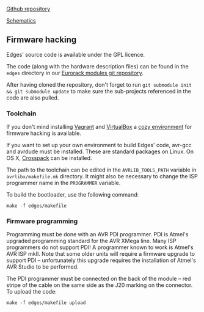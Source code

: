 [Github repository](https://github.com/pichenettes/eurorack/tree/master/edges)

[Schematics](downloads/edges_v20.pdf)

## Firmware hacking

Edges' source code is available under the GPL licence.

The code (along with the hardware description files) can be found in the `edges` directory in our [Eurorack modules git repository](https://github.com/pichenettes/eurorack).

After having cloned the repository, don't forget to run `git submodule init && git submodule update` to make sure the sub-projects referenced in the code are also pulled.

### Toolchain

If you don't mind installing [Vagrant](https://www.vagrantup.com/) and [VirtualBox](https://www.virtualbox.org/wiki/Downloads) a [cozy environment](https://github.com/pichenettes/mutable-dev-environment) for firmware hacking is available.

If you want to set up your own environment to build Edges' code, avr-gcc and avrdude must be installed. These are standard packages on Linux. On OS X, [Crosspack](http://www.obdev.at/products/crosspack/download.html) can be installed.

The path to the toolchain can be edited in the `AVRLIB_TOOLS_PATH` variable in `avrlibx/makefile.mk` directory. It might also be necessary to change the ISP programmer name in the `PROGRAMMER` variable.

To build the bootloader, use the following command:

```
make -f edges/makefile
```

### Firmware programming

Programming must be done with an AVR PDI programmer. PDI is Atmel's upgraded programming standard for the AVR XMega line. Many ISP programmers do not support PDI! A programmer known to work is Atmel's AVR ISP mkII. Note that some older units will require a firmware upgrade to support PDI – unfortunately this upgrade requires the installation of Atmel's AVR Studio to be performed.

The PDI programmer must be connected on the back of the module – red stripe of the cable on the same side as the J20 marking on the connector. To upload the code:

```
make -f edges/makefile upload
```


